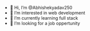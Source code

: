 - 👋 Hi, I’m @Abhishekyadav250
- 👀 I’m interested in web development
- 🌱 I’m currently learning full stack 
- 💞️ I’m looking for a job oppertunity

<!---
Abhishekyadav250/Abhishekyadav250 is a ✨ special ✨ repository because its `README.md` (this file) appears on your GitHub profile.
You can click the Preview link to take a look at your changes.
--->
